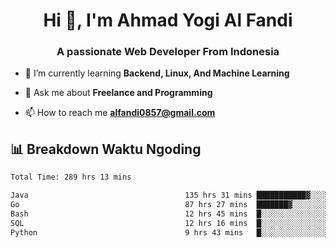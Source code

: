 <h1 align="center">Hi 👋, I'm Ahmad Yogi Al Fandi</h1>
<h3 align="center">A passionate Web Developer From Indonesia</h3>

- 🌱 I’m currently learning **Backend, Linux, And Machine Learning**

- 💬 Ask me about **Freelance and Programming**

- 📫 How to reach me **<alfandi0857@gmail.com>**


## 📊 Breakdown Waktu Ngoding

<!--START_SECTION:waka-->

```txt
Total Time: 289 hrs 13 mins

Java                                   135 hrs 31 mins ███████████▓░░░░░░░░░░░░░   46.65 %
Go                                     87 hrs 27 mins  ███████▓░░░░░░░░░░░░░░░░░   30.10 %
Bash                                   12 hrs 45 mins  █░░░░░░░░░░░░░░░░░░░░░░░░   04.39 %
SQL                                    12 hrs 16 mins  █░░░░░░░░░░░░░░░░░░░░░░░░   04.22 %
Python                                 9 hrs 43 mins   █░░░░░░░░░░░░░░░░░░░░░░░░   03.35 %
```

<!--END_SECTION:waka-->
